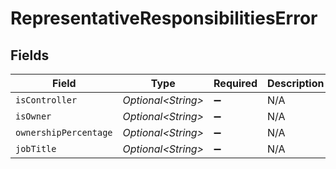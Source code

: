 # RepresentativeResponsibilitiesError


## Fields

| Field                 | Type                  | Required              | Description           |
| --------------------- | --------------------- | --------------------- | --------------------- |
| `isController`        | *Optional\<String>*   | :heavy_minus_sign:    | N/A                   |
| `isOwner`             | *Optional\<String>*   | :heavy_minus_sign:    | N/A                   |
| `ownershipPercentage` | *Optional\<String>*   | :heavy_minus_sign:    | N/A                   |
| `jobTitle`            | *Optional\<String>*   | :heavy_minus_sign:    | N/A                   |